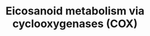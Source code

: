 ---
annotations:
- type: Pathway Ontology
  value: arachidonic acid metabolic pathway
- type: Pathway Ontology
  value: eicosanoid metabolic pathway
- type: Pathway Ontology
  value: eicosanoid signaling pathway
- type: Pathway Ontology
  value: inflammatory response pathway
- type: Pathway Ontology
  value: cyclooxygenase mediated pathway of arachidonic acid metabolism
- type: Pathway Ontology
  value: eicosanoid biosynthetic pathway
- type: Pathway Ontology
  value: eicosanoid biosynthetic pathway
- type: Pathway Ontology
  value: eicosanoid signaling pathway via peroxisome proliferator-activated receptor
    gamma
authors:
- DeSl
- Egonw
- Eweitz
communities:
- Lipids
description: New PW, homology converted
last-edited: 2021-04-29
organisms:
- Homo sapiens
redirect_from:
- /index.php/Pathway:WP4719
- /instance/WP4719
schema-jsonld:
- '@context': https://schema.org/
  '@id': https://wikipathways.github.io/pathways/WP4719.html
  '@type': Dataset
  creator:
    '@type': Organization
    name: WikiPathways
  description: New PW, homology converted
  keywords:
  - ACAA1
  - CYP4F12
  - Tetranor-PGD2
  - PGI2
  - Txdh
  - CYP4A22
  - 20-hydroxy-PGF2a
  - Dinor-PGF2a
  - PTGFR
  - TXB2
  - PGD2
  - 15(R)-HETE
  - PTGIS
  - ACOX1
  - Tetranor-PGF2a
  - TXA2
  - PTGIR
  - PTGDR2
  - PPARD
  - Dinor-PGD2
  - PGJ2
  - PTGS1
  - PLA2G6
  - 6-keto-PGE1
  - 15-deoxy-delta-12-PGJ2
  - 11-HETE
  - PTGDR
  - 20-hydroxy-PGE2
  - PTGS2
  - PLA2G4A
  - PGA2
  - Dinor-PGE2
  - PPAR gamma
  - Arachidonic acid
  - 15-keto-PGD2
  - PLA2G5
  - CYP4F2
  - AAS
  - 15-deoxy-delta-12-PGD2
  - HPGD
  - ACOX3
  - 12S-HHTrE
  - delta-12-PGJ2
  - 15-keto-PGF2a
  - PTGES
  - 6-keto-PGF1alpha
  - Tetranor-PGE2
  - TBXAS1
  - TBXA2R
  - Glycerophospholipids
  - CYP4A11
  - PGF2a
  - PGG2
  - PTGDS
  - AKR1B1
  - 15(S)-HETE
  - ACOX2
  - PTGR1
  - PGH2
  - 13,14-dihydro-
  - 15-keto-PGE2
  - 20-hydroxy-PGD2
  - PLA2G4B
  - PGB2
  - 15-deoxy-PGA2
  - PTGR2
  - PRXL2B
  - 11-dehydro-TXB2
  - PGE2
  - EHHADH
  license: CC0
  name: Eicosanoid metabolism via cyclooxygenases (COX)
seo: CreativeWork
title: Eicosanoid metabolism via cyclooxygenases (COX)
wpid: WP4719
---